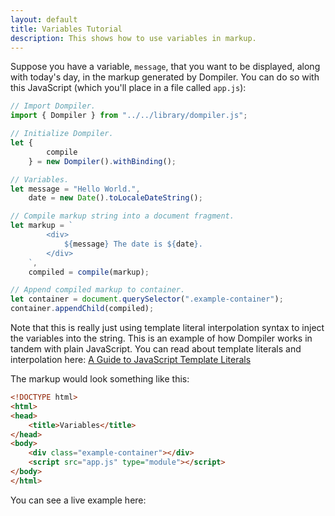 ```yaml
---
layout: default
title: Variables Tutorial
description: This shows how to use variables in markup.
---
```


<link rel="stylesheet" href="/assets/css/tutorial.css" />

Suppose you have a variable, `message`, that you want to be displayed, along with today's day, in the markup generated by Dompiler. You can do so with this JavaScript (which you'll place in a file called `app.js`):

```javascript
// Import Dompiler.
import { Dompiler } from "../../library/dompiler.js";

// Initialize Dompiler.
let {
        compile
    } = new Dompiler().withBinding();

// Variables.
let message = "Hello World.",
    date = new Date().toLocaleDateString();

// Compile markup string into a document fragment.
let markup = `
        <div>
            ${message} The date is ${date}.
        </div>
    `,
    compiled = compile(markup);

// Append compiled markup to container.
let container = document.querySelector(".example-container");
container.appendChild(compiled);
```

Note that this is really just using template literal interpolation syntax to inject the variables into the string. This is an example of how Dompiler works in tandem with plain JavaScript. You can read about template literals and interpolation here: [A Guide to JavaScript Template Literals](https://flaviocopes.com/javascript-template-literals/)

The markup would look something like this:

```html
<!DOCTYPE html>
<html>
<head>
    <title>Variables</title>
</head>
<body>
    <div class="example-container"></div>
    <script src="app.js" type="module"></script>
</body>
</html>
```

You can see a live example here:

<div class="example-container"></div>
<script src="app.js" type="module"></script>